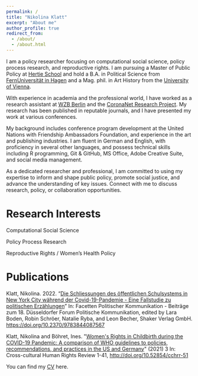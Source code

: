 ```yaml
---
permalink: /
title: "Nikolina Klatt"
excerpt: "About me"
author_profile: true
redirect_from: 
  - /about/
  - /about.html
---
```


I am a policy researcher focusing on computational social science, policy process research, and reproductive rights. I am pursuing a Master of Public Policy at [Hertie School](https://www.hertie-school.org/en/) and hold a B.A. in Political Science from [FernUniversität in Hagen](https://www.fernuni-hagen.de/KSW/portale/bapvs/) and a Mag. phil. in Art History from the [University of Vienna](https://kunstgeschichte.univie.ac.at/en/).

With experience in academia and the professional world, I have worked as a research assistant at [WZB Berlin](https://wzb.eu/en/research/dynamics-of-political-systems/transformations-of-democracy) and the [CoronaNet Research Project](https://www.coronanet-project.org/). My research has been published in reputable journals, and I have presented my work at various conferences. 

My background includes conference program development at the United Nations with Friendship Ambassadors Foundation, and experience in the art and publishing industries. I am fluent in German and English, with proficiency in several other languages, and possess technical skills including R programming, Git & GitHub, MS Office, Adobe Creative Suite, and social media management.

As a dedicated researcher and professional, I am committed to using my expertise to inform and shape public policy, promote social justice, and advance the understanding of key issues. Connect with me to discuss research, policy, or collaboration opportunities.

Research Interests
======
Computational Social Science

Policy Process Research

Reproductive Rights / Women’s Health Policy

Publications
======
Klatt, Nikolina. 2022. “[Die Schliessungen des öffentlichen Schulsystems in New York City während der Covid-19-Pandemie - Eine Fallstudie zu politischen Erzählungen](https://doi.org/10.2370/9783844087567)” In: Facetten Politischer Kommunikation - Beiträge zum 18. Düsseldorfer Forum Politische Kommunikation, edited by Lara Boden, Robin Schröer, Natalie Ryba, and Leon Becher,  Shaker Verlag GmbH. https://doi.org/10.2370/9783844087567

Klatt, Nikolina and Böhret, Ines. "[Women's Rights in Childbirth during the COVID-19 Pandemic: A comparison of WHO guidelines to policies, recommendations, and practices in the US and Germany](http://doi.org/10.52854/cchrr-51)" (2021) 3 In: Cross-cultural Human Rights Review 1-41, http://doi.org/10.52854/cchrr-51

You can find my [CV](files/CV_Klatt_Nikolina.pdf) here. 
